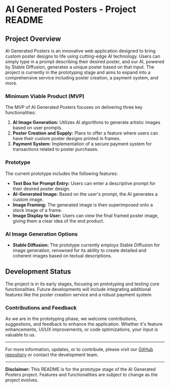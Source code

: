 # AI Generated Posters - Project README

## Project Overview

AI Generated Posters is an innovative web application designed to bring custom poster designs to life using cutting-edge AI technology. Users can simply type in a prompt describing their desired poster, and our AI, powered by Stable Diffusion, generates a unique poster based on that input. The project is currently in the prototyping stage and aims to expand into a comprehensive service including poster creation, a payment system, and more.

### Minimum Viable Product (MVP)

The MVP of AI Generated Posters focuses on delivering three key functionalities:

1. **AI Image Generation:** Utilizes AI algorithms to generate artistic images based on user prompts.
2. **Poster Creation and Supply:** Plans to offer a feature where users can have their custom poster designs printed in frames.
3. **Payment System:** Implementation of a secure payment system for transactions related to poster purchases.

### Prototype

The current prototype includes the following features:

- **Text Box for Prompt Entry:** Users can enter a descriptive prompt for their desired poster design.
- **AI-Generated Image:** Based on the user's prompt, the AI generates a custom image.
- **Image Framing:** The generated image is then superimposed onto a stock image of a frame.
- **Image Display to User:** Users can view the final framed poster image, giving them a clear idea of the end product.

### AI Image Generation Options

- **Stable Diffusion:** The prototype currently employs Stable Diffusion for image generation, renowned for its ability to create detailed and coherent images based on textual descriptions.

## Development Status

The project is in its early stages, focusing on prototyping and testing core functionalities. Future developments will include integrating additional features like the poster creation service and a robust payment system.

### Contributions and Feedback

As we are in the prototyping phase, we welcome contributions, suggestions, and feedback to enhance the application. Whether it's feature enhancements, UI/UX improvements, or code optimizations, your input is valuable to us.

---

For more information, updates, or to contribute, please visit our [GitHub repository](https://github.com/matty271828/ai-posters) or contact the development team.

---

**Disclaimer:** This README is for the prototype stage of the AI Generated Posters project. Features and functionalities are subject to change as the project evolves.
